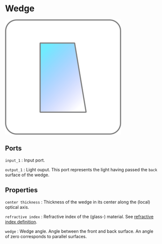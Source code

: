 # Wedge

![Wedge icon](../images/icons/node_wedge.svg)

## Ports

`input_1`
: Input port.

`output_1`
: Light ouput. This port represents the light having passed the `back` surface of the wedge.

## Properties

`center thickness`
: Thickness of the wedge in its center along the (local) optical axis.

`refractive index`
: Refractive index of the (glass-) material. See [refractive index definition](../refractive_index.md).

`wedge`
: Wedge angle. Angle between the front and back surface. An angle of zero corresponds to parallel surfaces.